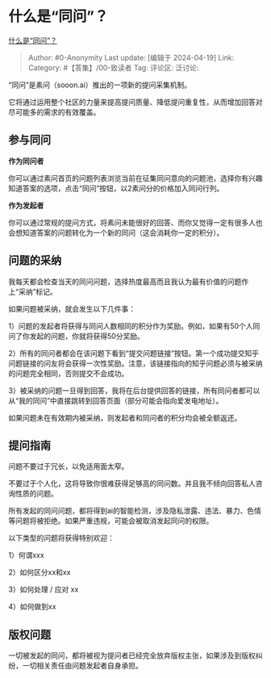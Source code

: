 # 什么是“同问”？
[什么是“同问”？](https://zhuanlan.zhihu.com/p/693337545)

> Author: #0-Anonymity
> Last update: [编辑于 2024-04-19]
> Link:
> Category: #【答集】/00-致读者 
> Tag: 
> 评论区:
> 泛讨论:

“同问”是素问（sooon.ai）推出的一项新的提问采集机制。

它将通过运用整个社区的力量来提高提问质量、降低提问重复性，从而增加回答对尽可能多的需求的有效覆盖。

## 参与同问 ##

**作为同问者**

你可以通过素问首页的问题列表浏览当前在征集同问意向的问题池，选择你有兴趣知道答案的选项，点击“同问”按钮，以2素问分的价格加入同问行列。

**作为发起者**

你可以通过常规的提问方式，将素问未能很好的回答、而你又觉得一定有很多人也会想知道答案的问题转化为一个新的同问（这会消耗你一定的积分）。

## 问题的采纳 ##

我每天都会检查当天的同问问题，选择热度最高而且我认为最有价值的问题作上“采纳”标记。

如果问题被采纳，就会发生以下几件事：

1）问题的发起者将获得与同问人数相同的积分作为奖励。例如，如果有50个人同问了你发起的问题，你就将获得50分奖励。

2）所有的同问者都会在该问题下看到“提交问题链接”按钮。第一个成功提交知乎问题链接的问友将会获得一次性奖励。注意，该链接指向的知乎问题必须与被采纳的问题完全相同，否则提交不会成功。

3）被采纳的问题一旦得到回答，我将在后台提供回答的链接，所有同问者都可以从“我的同问”中直接跳转到回答页面（部分可能会指向爱发电地址）。

如果问题未在有效期内被采纳，则发起者和同问者的积分均会被全额返还。

## 提问指南 ##

问题不要过于冗长，以免适用面太窄。

不要过于个人化，这将导致你很难获得足够高的同问数。并且我不倾向回答私人咨询性质的问题。

所有发起的同问问题，都将得到ai的智能检测，涉及隐私泄露、违法、暴力、色情等问题将被拒绝。如果严重违规，可能会被取消发起同问的权限。

以下类型的问题将获得特别欢迎：

1）何谓xxx

2）如何区分xx和xx

3）如何处理 / 应对 xx

4）如何做到xx

## 版权问题 ##

一切被发起的同问，都将被视为提问者已经完全放弃版权主张，如果涉及到版权纠纷，一切相关责任由问题发起者自身承担。